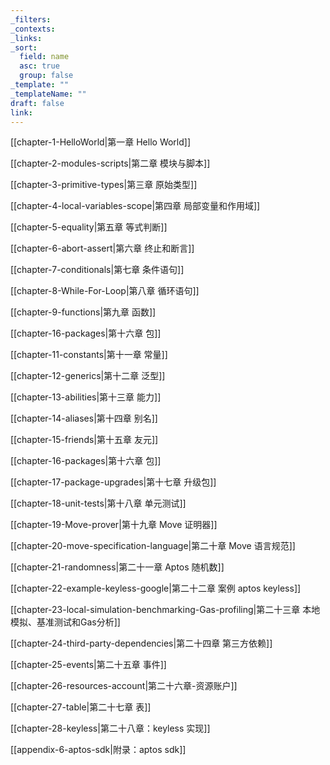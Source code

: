 ```yaml
---
_filters: 
_contexts: 
_links: 
_sort:
  field: name
  asc: true
  group: false
_template: ""
_templateName: ""
draft: false
link:
---
```


[[chapter-1-HelloWorld|第一章 Hello World]]

[[chapter-2-modules-scripts|第二章 模块与脚本]]

[[chapter-3-primitive-types|第三章 原始类型]]

[[chapter-4-local-variables-scope|第四章 局部变量和作用域]]

[[chapter-5-equality|第五章 等式判断]]

[[chapter-6-abort-assert|第六章 终止和断言]]

[[chapter-7-conditionals|第七章 条件语句]]

[[chapter-8-While-For-Loop|第八章 循环语句]]

[[chapter-9-functions|第九章 函数]]

[[chapter-16-packages|第十六章 包]]

[[chapter-11-constants|第十一章 常量]]

[[chapter-12-generics|第十二章 泛型]]

[[chapter-13-abilities|第十三章 能力]]

[[chapter-14-aliases|第十四章 别名]]

[[chapter-15-friends|第十五章 友元]]

[[chapter-16-packages|第十六章 包]]

[[chapter-17-package-upgrades|第十七章 升级包]]

[[chapter-18-unit-tests|第十八章 单元测试]]

[[chapter-19-Move-prover|第十九章 Move 证明器]]

[[chapter-20-move-specification-language|第二十章 Move 语言规范]]

[[chapter-21-randomness|第二十一章 Aptos 随机数]]

[[chapter-22-example-keyless-google|第二十二章 案例 aptos keyless]]

[[chapter-23-local-simulation-benchmarking-Gas-profiling|第二十三章 本地模拟、基准测试和Gas分析]]

[[chapter-24-third-party-dependencies|第二十四章 第三方依赖]]

[[chapter-25-events|第二十五章 事件]]

[[chapter-26-resources-account|第二十六章-资源账户]]

[[chapter-27-table|第二十七章 表]]

[[chapter-28-keyless|第二十八章：keyless 实现]]

[[appendix-6-aptos-sdk|附录：aptos sdk]]

